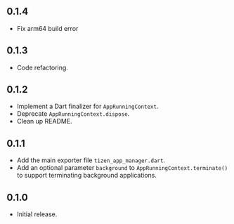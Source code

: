 ## 0.1.4

* Fix arm64 build error

## 0.1.3

* Code refactoring.

## 0.1.2

* Implement a Dart finalizer for `AppRunningContext`.
* Deprecate `AppRunningContext.dispose`.
* Clean up README.

## 0.1.1

* Add the main exporter file `tizen_app_manager.dart`.
* Add an optional parameter `background` to `AppRunningContext.terminate()`
  to support terminating background applications.

## 0.1.0

* Initial release.
